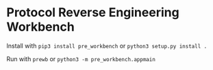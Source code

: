 # Protocol Reverse Engineering Workbench

Install with `pip3 install pre_workbench` or `python3 setup.py install .`

Run with `prewb` or `python3 -m pre_workbench.appmain`



